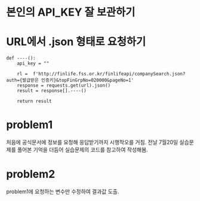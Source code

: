 # 본인의 API_KEY 잘 보관하기

# URL에서 .json 형태로 요청하기
    def ----():
        api_key = ""
        
        rl =  f'http://finlife.fss.or.kr/finlifeapi/companySearch.json?auth={발급받은 인증키}&topFinGrpNo=020000&pageNo=1'
        response = requests.get(url).json()
        result = response[].----()

        return result

# problem1
처음에 공식문서에 정보를 요청해 응답받기까지 시행착오를 거침.
전날 7월20일 실습문제를 풀어본 기억을 더듬어 실습문제의 코드를 참고하여 작성해봄.

# problem2
problem1에 요청하는 변수만 수정하여 결과값 도출.